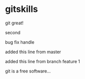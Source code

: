 # gitskills



git great!


second

bug fix handle

added this line from master

added this line from branch feature 1


git is a free software...

